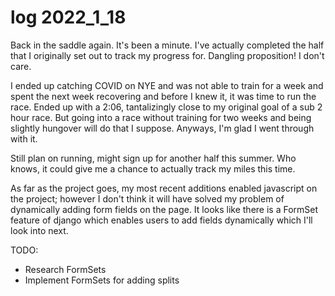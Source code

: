 # log 2022_1_18

Back in the saddle again. It's been a minute. I've actually completed the half
that I originally set out to track my progress for. Dangling proposition! I
don't care.

I ended up catching COVID on NYE and was not able to train for a week and spent
the next week recovering and before I knew it, it was time to run the race.
Ended up with a 2:06, tantalizingly close to my original goal of a sub 2 hour
race. But going into a race without training for two weeks and being slightly
hungover will do that I suppose. Anyways, I'm glad I went through with it.

Still plan on running, might sign up for another half this summer. Who knows,
it could give me a chance to actually track my miles this time.

As far as the project goes, my most recent additions enabled javascript on the
project; however I don't think it will have solved my problem of dynamically
adding form fields on the page. It looks like there is a FormSet feature of
django which enables users to add fields dynamically which I'll look into next.

TODO:
- Research FormSets
- Implement FormSets for adding splits

